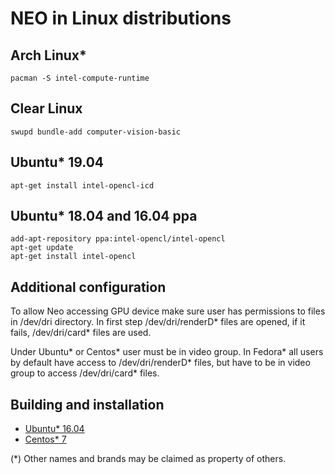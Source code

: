 # NEO in Linux distributions

## Arch Linux*

```
pacman -S intel-compute-runtime
```

## Clear Linux

```
swupd bundle-add computer-vision-basic
```

## Ubuntu* 19.04

```
apt-get install intel-opencl-icd
```

## Ubuntu* 18.04 and 16.04 ppa

```
add-apt-repository ppa:intel-opencl/intel-opencl
apt-get update
apt-get install intel-opencl
```

## Additional configuration

To allow Neo accessing GPU device make sure user has permissions to files in /dev/dri directory.
In first step /dev/dri/renderD* files are opened, if it fails, /dev/dri/card* files are used.

Under Ubuntu* or Centos* user must be in video group.
In Fedora* all users by default have access to /dev/dri/renderD* files,
but have to be in video group to access /dev/dri/card* files.
 
## Building and installation

* [Ubuntu* 16.04](https://github.com/intel/compute-runtime/blob/master/documentation/BUILD_Ubuntu.md)
* [Centos* 7](https://github.com/intel/compute-runtime/blob/master/documentation/BUILD_Centos.md)

(*) Other names and brands may be claimed as property of others.
